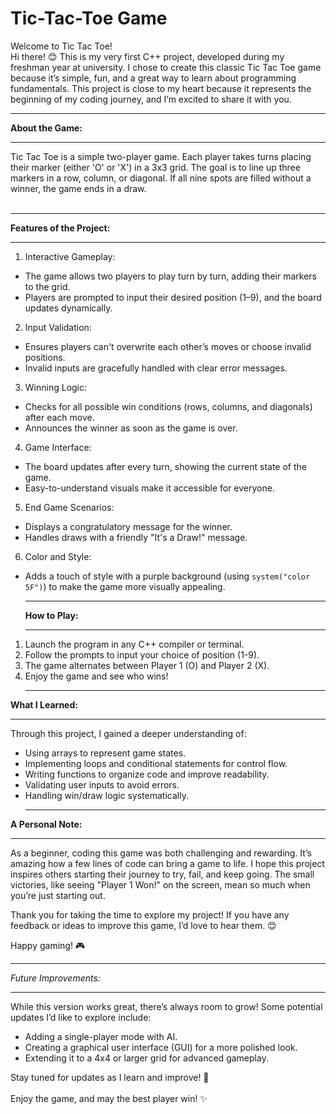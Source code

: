 # Tic-Tac-Toe Game 
Welcome to Tic Tac Toe!
<br>
Hi there! 😊 This is my very first C++ project, developed during my freshman year at university. I chose to create this classic Tic Tac Toe game because it’s simple, fun, and a great way to learn about programming fundamentals. This project is close to my heart because it represents the beginning of my coding journey, and I’m excited to share it with you.
<br><hr>
**About the Game:**
<br><hr>
Tic Tac Toe is a simple two-player game. Each player takes turns placing their marker (either 'O' or 'X') in a 3x3 grid. The goal is to line up three markers in a row, column, or diagonal. If all nine spots are filled without a winner, the game ends in a draw.
<br>
<br><hr>
**Features of the Project:**
<br><hr>
1.   Interactive Gameplay:
     <br>
   - The game allows two players to play turn by turn, adding their markers to the grid.
     <br>
   - Players are prompted to input their desired position (1–9), and the board updates dynamically.
     <br>

2.   Input Validation:
     <br>
   - Ensures players can't overwrite each other’s moves or choose invalid positions.
     <br>
   - Invalid inputs are gracefully handled with clear error messages.
     <br>

3.   Winning Logic:
     <br>
   - Checks for all possible win conditions (rows, columns, and diagonals) after each move.
     <br>
   - Announces the winner as soon as the game is over.
     <br>

4.   Game Interface:
     <br>
   - The board updates after every turn, showing the current state of the game.
     <br>
   - Easy-to-understand visuals make it accessible for everyone.
     <br>

5.   End Game Scenarios:
     <br>
   - Displays a congratulatory message for the winner.
     <br>
   - Handles draws with a friendly "It's a Draw!" message.
     <br>

6.   Color and Style:
     <br>
   - Adds a touch of style with a purple background (using `system("color 5F")`) to make the game more visually appealing.
<br><hr>
**How to Play:**
<br><hr>
1. Launch the program in any C++ compiler or terminal.<br>
2. Follow the prompts to input your choice of position (1-9).<br>
3. The game alternates between Player 1 (O) and Player 2 (X).<br>
4. Enjoy the game and see who wins!
<br><hr>

**What I Learned:**
<br><hr>
Through this project, I gained a deeper understanding of:<br>
- Using arrays to represent game states.<br>
- Implementing loops and conditional statements for control flow.<br>
- Writing functions to organize code and improve readability.<br>
- Validating user inputs to avoid errors.<br>
- Handling win/draw logic systematically.
<br><hr>

**A Personal Note:**
<br><hr>
As a beginner, coding this game was both challenging and rewarding. It’s amazing how a few lines of code can bring a game to life. I hope this project inspires others starting their journey to try, fail, and keep going. The small victories, like seeing "Player 1 Won!" on the screen, mean so much when you’re just starting out.
<br>

Thank you for taking the time to explore my project! If you have any feedback or ideas to improve this game, I’d love to hear them. 😊
<br>

Happy gaming! 🎮
<br><hr>

*Future Improvements:*
<br><hr>
While this version works great, there’s always room to grow! Some potential updates I’d like to explore include:
<br>
- Adding a single-player mode with AI.
  <br>
- Creating a graphical user interface (GUI) for a more polished look.
  <br>
- Extending it to a 4x4 or larger grid for advanced gameplay.
  <br>

Stay tuned for updates as I learn and improve! 🙌
<br>
<br>
Enjoy the game, and may the best player win! ✨
